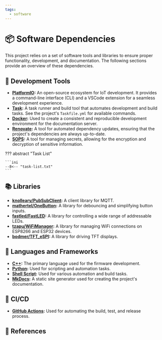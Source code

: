 ```yaml
---
tags:
  - software
---
```

# :package: Software Dependencies

This project relies on a set of software tools and libraries to ensure proper functionality, development, and documentation. The following sections provide an overview of these dependencies.

## :wrench: Development Tools

- **[PlatformIO](https://platformio.org/):** An open-source ecosystem for IoT development. It provides a command-line interface (CLI) and a VSCode extension for a seamless development experience.
- **[Task](https://taskfile.dev/):** A task runner and build tool that automates development and build tasks. See the project's `Taskfile.yml` for available commands.
- **[Docker](https://www.docker.com/):** Used to create a consistent and reproducible development environment for the documentation server.
- **[Renovate](https://www.mend.io/free-developer-tools/renovate/):** A tool for automated dependency updates, ensuring that the project's dependencies are always up-to-date.
- **[SOPS](https://github.com/getsops/sops):** A tool for managing secrets, allowing for the encryption and decryption of sensitive information.

??? abstract "Task List"

    ```ini
    --8<-- "task-list.txt"
    ```

## :books: Libraries

- **[knolleary/PubSubClient](https://github.com/knolleary/pubsubclient):** A client library for MQTT.
- **[mathertel/OneButton](https://github.com/mathertel/OneButton):** A library for debouncing and simplifying button inputs.
- **[fastled/FastLED](https://github.com/FastLED/FastLED):** A library for controlling a wide range of addressable LEDs.
- **[tzapu/WiFiManager](https://github.com/tzapu/WiFiManager):** A library for managing WiFi connections on ESP8266 and ESP32 devices.
- **[bodmer/TFT_eSPI](https://github.com/Bodmer/TFT_eSPI):** A library for driving TFT displays.

## :scroll: Languages and Frameworks

- **[C++](https://isocpp.org/):** The primary language used for the firmware development.
- **[Python](https://www.python.org/):** Used for scripting and automation tasks.
- **[Shell Script](https://www.gnu.org/software/bash/):** Used for various automation and build tasks.
- **[MkDocs](https://www.mkdocs.org/):** A static site generator used for creating the project's documentation.

## :rocket: CI/CD

- **[GitHub Actions](https://github.com/features/actions):** Used for automating the build, test, and release process.

## :link: References
